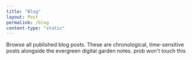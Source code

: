 ```yaml
---
title: "Blog"
layout: Post
permalink: /blog
content-type: "static"
---
```


Browse all published blog posts. These are chronological, time-sensitive posts alongside the evergreen digital garden notes. prob won't touch this